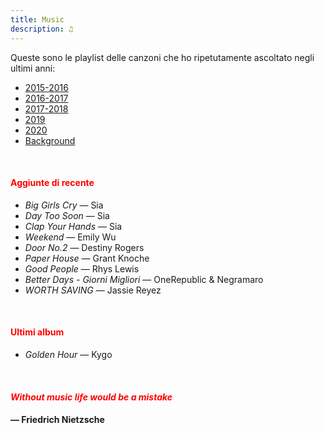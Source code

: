 ```yaml
---
title: Music
description: ♫
---
```

Queste sono le playlist delle canzoni che ho ripetutamente ascoltato negli ultimi anni:

* [2015-2016](https://music.apple.com/it/playlist/my-2015-2016/pl.b4bf1a93707c44f89aa794dc2888e844)
* [2016-2017](https://music.apple.com/it/playlist/my-2016-2017/pl.u-PDb40o6tJ9qVro)
* [2017-2018](https://music.apple.com/it/playlist/my-2017-2018/pl.u-b3b8RKgC0qaz1d)
* [2019](https://music.apple.com/it/playlist/my-2019/pl.u-b3b8Re4H0qaz1d)
* [2020](https://music.apple.com/it/playlist/my-2020/pl.u-LdbqE1vt5e4m0R?l)
* [Background](https://music.apple.com/it/playlist/background/pl.b05fb95eaae8419b8bc2201594355ee0?l=en)

&nbsp;

#### <span style="color:red">Aggiunte di recente</span>
* _Big Girls Cry_ — Sia
* _Day Too Soon_ — Sia
* _Clap Your Hands_ — Sia
* _Weekend_ — Emily Wu
* _Door No.2_ — Destiny Rogers
* _Paper House_ — Grant Knoche
* _Good People_ — Rhys Lewis
* _Better Days - Giorni Migliori_ — OneRepublic & Negramaro
* _WORTH SAVING_ — Jassie Reyez

&nbsp;

#### <span style="color:red">Ultimi album</span>
* _Golden Hour_ — Kygo

&nbsp;

#### <span style="color:red">_Without music life would be a mistake_</span>

#### — Friedrich Nietzsche
